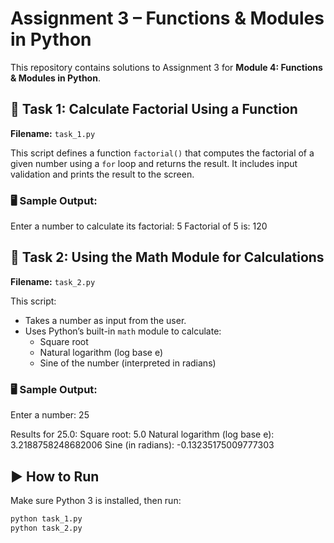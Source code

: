 # Assignment 3 – Functions & Modules in Python

This repository contains solutions to Assignment 3 for **Module 4: Functions & Modules in Python**.

## 🧮 Task 1: Calculate Factorial Using a Function
**Filename:** `task_1.py`

This script defines a function `factorial()` that computes the factorial of a given number using a `for` loop and returns the result. It includes input validation and prints the result to the screen.

### 🖥️ Sample Output:
Enter a number to calculate its factorial: 5
Factorial of 5 is: 120


## 🧠 Task 2: Using the Math Module for Calculations
**Filename:** `task_2.py`

This script:
- Takes a number as input from the user.
- Uses Python’s built-in `math` module to calculate:
  - Square root
  - Natural logarithm (log base e)
  - Sine of the number (interpreted in radians)

### 🖥️ Sample Output:
Enter a number: 25

Results for 25.0:
Square root: 5.0
Natural logarithm (log base e): 3.2188758248682006
Sine (in radians): -0.13235175009777303


## ▶️ How to Run

Make sure Python 3 is installed, then run:

```bash
python task_1.py
python task_2.py